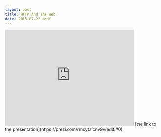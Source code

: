 ```yaml
---
layout: post
title: HTTP And The Web
date: 2015-07-22 asdf
---
```

<iframe width="420" height="315" src="https://www.youtube.com/embed/7MolOGaZq0M" frameborder="0" allowfullscreen></iframe>
[the link to the presentation](https://prezi.com/rmxytafcnv9v/edit/#0)

